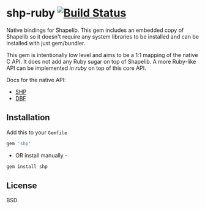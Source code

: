 # shp-ruby [![Build Status](https://secure.travis-ci.org/spatialnetworks/shp-ruby.png)](http://travis-ci.org/spatialnetworks/shp-ruby)

Native bindings for Shapelib. This gem includes an embedded copy of Shapelib so it doesn't require any
system libraries to be installed and can be installed with just gem/bundler.

This gem is intentionally low level and aims to be a 1:1 mapping of the native C API. It does not
add any Ruby sugar on top of Shapelib. A more Ruby-like API can be implemented *in ruby* on top of this core API.

Docs for the native API:

* [SHP](http://shapelib.maptools.org/shp_api.html)
* [DBF](http://shapelib.maptools.org/dbf_api.html)

## Installation

Add this to your `Gemfile`

```rb
gem 'shp'
```

- OR install manually -

```sh
gem install shp
```

## License

BSD
